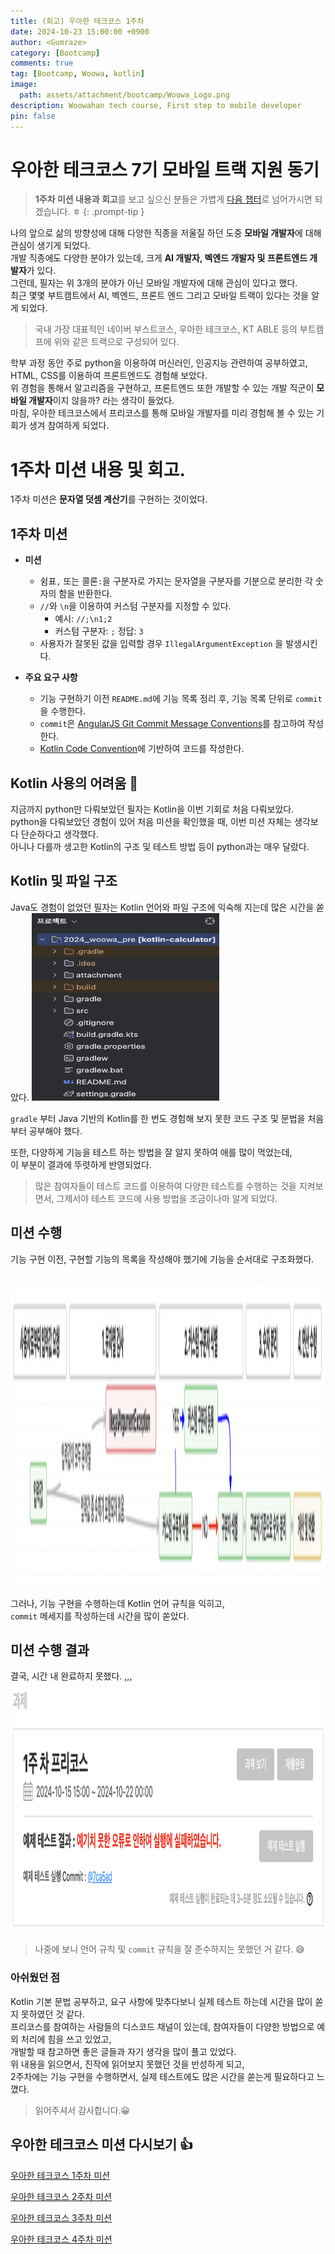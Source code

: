 ```yaml
---
title: (회고) 우아한 테크코스 1주차
date: 2024-10-23 15:00:00 +0900
author: <Gumraze>
category: [Bootcamp]
comments: true
tag: [Bootcamp, Woowa, kotlin]
image:
  path: assets/attachment/bootcamp/Woowa_Logo.png
description: Woowahan tech course, First step to mobile developer 
pin: false
---
```


# **우아한 테크코스 7기 모바일 트랙 지원 동기**
> **1주차 미션 내용과 회고**를 보고 싶으신 분들은 가볍게 [다음 챕터](#1주차-미션)로 넘어가시면 되겠습니다. ㅎ
{: .prompt-tip }

나의 앞으로 삶의 방향성에 대해 다양한 직종을 저울질 하던 도중 **모바일 개발자**에 대해 관심이 생기게 되었다.  
개발 직종에도 다양한 분야가 있는데, 크게 **AI 개발자, 벡엔드 개발자 및 프론트엔드 개발자**가 있다.  
그런데, 필자는 위 3개의 분야가 아닌 모바일 개발자에 대해 관심이 있다고 했다.  
최근 몇몇 부트캠트에서 AI, 벡엔드, 프론트 엔드 그리고 모바일 트랙이 있다는 것을 알게 되었다.  

> 국내 가장 대표적인 네이버 부스트코스, 우아한 테크코스, KT ABLE 등의 부트캠프에 위와 같은 트랙으로 구성되어 있다.

학부 과정 동안 주로 python을 이용하여 머신러인, 인공지능 관련하여 공부하였고,  
HTML, CSS를 이용하여 프론트엔드도 경험해 보았다.  
위 경험을 통해서 알고리즘을 구현하고, 프론트엔드 또한 개발할 수 있는 개발 직군이 **모바일 개발자**이지 않을까? 라는 생각이 들었다.  
마침, 우아한 테크코스에서 프리코스를 통해 모바일 개발자를 미리 경험해 볼 수 있는 기회가 생겨 참여하게 되었다.  

# **1주차 미션 내용 및 회고**. 
1주차 미션은 **문자열 덧셈 계산기**를 구현하는 것이었다.  

## **1주차 미션**
- **미션**
  - 쉼표`,` 또는 콜론`:`을 구분자로 가지는 문자열을 구분자를 기분으로 분리한 각 숫자의 함을 반환한다.
  - `//`와 `\n`을 이용하여 커스텀 구분자를 지정할 수 있다.
    - 예시: `//;\n1;2` 
    - 커스텀 구분자: `;` 정답: `3`
  - 사용자가 잘못된 값을 입력할 경우 `IllegalArgumentException` 을 발생시킨다.

- **주요 요구 사항**
  - 기능 구현하기 이전 `README.md`에 기능 목록 정리 후, 기능 목록 단위로 `commit`을 수행한다.
  - `commit`은 [AngularJS Git Commit Message Conventions](https://gist.github.com/stephenparish/9941e89d80e2bc58a153)를 참고하여 작성한다.
  - [Kotlin Code Convention](https://kotlinlang.org/docs/coding-conventions.html)에 기반하여 코드를 작성한다.

## **Kotlin 사용의 어려움** 😬

지금까지 python만 다뤄보았던 필자는 Kotlin을 이번 기회로 처음 다뤄보았다.  
python을 다뤄보았던 경험이 있어 처음 미션을 확인했을 때, 이번 미션 자체는 생각보다 단순하다고 생각했다.  
아니나 다를까 생고한 Kotlin의 구조 및 테스트 방법 등이 python과는 매우 달랐다.


## **Kotlin 및 파일 구조**

Java도 경험이 없었던 필자는 Kotlin 언어와 파일 구조에 익숙해 지는데 많은 시간을 쏟았다.
<img src="/assets/attachment/bootcamp/woowa_1st_1.png" alt="Kotlin Project Structure" width="300" height="300">

 `gradle` 부터 Java 기반의 Kotlin를 한 번도 경험해 보지 못한 코드 구조 및 문법을 처음부터 공부해야 했다.

또한, 다양하게 기능을 테스트 하는 방법을 잘 알지 못하여 애를 많이 먹었는데,  
이 부분이 결과에 뚜렷하게 반영되었다.

> 많은 참여자들이 테스트 코드를 이용하여 다양한 테스트를 수행하는 것을 지켜보면서, 그제서야 테스트 코드에 사용 방법을 조금이나마 알게 되었다.

## **미션 수행**
기능 구현 이전, 구현할 기능의 목록을 작성해야 했기에 기능을 순서대로 구조화했다.

<img src="/assets/attachment/bootcamp/woowa_1st_2.png" alt="Kotlin Project Structure" width="800" height="500">

그러나, 기능 구현을 수행하는데 Kotlin 언어 규칙을 익히고,  
`commit` 메세지를 작성하는데 시간을 많이 쏟았다.

## 미션 수행 결과 
결국, 시간 내 완료하지 못했다. ,,,  
<img src="/assets/attachment/bootcamp/woowa_1st_3.png" alt="Kotlin Project Structure" width="600" height="400">

> 나중에 보니 언어 규칙 및 `commit` 규칙을 잘 준수하지는 못했던 거 같다. 😅

### **아쉬웠던 점**

Kotlin 기본 문법 공부하고, 요구 사항에 맞추다보니 실제 테스트 하는데 시간을 많이 쏟지 못하였던 것 같다.  
프리코스를 참여하는 사람들의 디스코드 채널이 있는데, 참여자들이 다양한 방법으로 예외 처리에 힘을 쓰고 있었고,  
개발할 때 참고하면 좋은 글들과 자기 생각을 많이 풀고 있었다.  
위 내용을 읽으면서, 진작에 읽어보지 못했던 것을 반성하게 되고,  
2주차에는 기능 구현을 수행하면서, 실제 테스트에도 많은 시간을 쏟는게 필요하다고 느꼈다.

> 읽어주셔서 감사합니다.😀

## **우아한 테크코스 미션 다시보기 👍**
[우아한 테크코스 1주차 미션](https://gumraze-git.github.io/posts/2024_woowa_week1/)

[우아한 테크코스 2주차 미션](https://gumraze-git.github.io/posts/2024_woowa_week2/)

[우아한 테크코스 3주차 미션](https://gumraze-git.github.io/posts/2024_woowa_week3/)

[우아한 테크코스 4주차 미션](https://gumraze-git.github.io/posts/2024_woowa_week4/)
